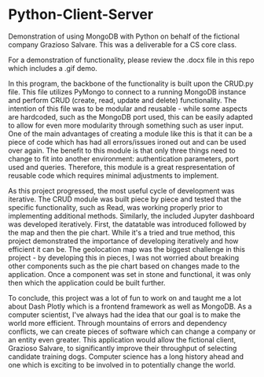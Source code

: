 # Python-Client-Server
Demonstration of using MongoDB with Python on behalf of the fictional company Grazioso Salvare. This was a deliverable for a CS core class.

For a demonstration of functionality, please review the .docx file in this repo which includes a .gif demo.

In this program, the backbone of the functionality is built upon the CRUD.py file. This file utilizes PyMongo to connect to a running MongoDB instance and perform CRUD (create, read, update and delete) functionality. The intention of this file was to be modular and reusable - while some aspects are hardcoded, such as the MongoDB port used, this can be easily adapted to allow for even more modularity through something such as user input. One of the main advantages of creating a module like this is that it can be a piece of code which has had all errors/issues ironed out and can be used over again. The benefit to this module is that only three things need to change to fit into another environment: authentication parameters, port used and queries. Therefore, this module is a great respresentation of reusable code which requires minimal adjustments to implement. 

As this project progressed, the most useful cycle of development was iterative. The CRUD module was built piece by piece and tested that the specific functionality, such as Read, was working properly prior to implementing additional methods. Similarly, the included Jupyter dashboard was developed iteratively. First, the datatable was introduced followed by the map and then the pie chart. While it's a tried and true method, this project demonstrated the importance of developing iteratively and how efficient it can be. The geolocation map was the biggest challenge in this project - by developing this in pieces, I was not worried about breaking other components such as the pie chart based on changes made to the application. Once a component was set in stone and functional, it was only then which the application could be built further.

To conclude, this project was a lot of fun to work on and taught me a lot about Dash Plotly which is a frontend framework as well as MongoDB. As a computer scientist, I've always had the idea that our goal is to make the world more efficient. Through mountains of errors and dependency conflicts, we can create pieces of software which can change a company or an entity even greater. This application would allow the fictional client, Grazioso Salvare, to significantly improve their throughput of selecting candidate training dogs. Computer science has a long history ahead and one which is exciting to be involved in to potentially change the world.
